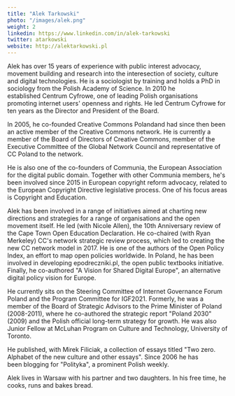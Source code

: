 ```yaml
---
title: "Alek Tarkowski"
photo: "/images/alek.png"
weight: 2
linkedin: https://www.linkedin.com/in/alek-tarkowski
twitter: atarkowski
website: http://alektarkowski.pl
---
```

Alek has over 15 years of experience with public interest advocacy, movement building and research into the interesection of society, culture and digital technologies. He is a sociologist by training and holds a PhD in sociology from the Polish Academy of Science. In 2010 he established Centrum Cyfrowe, one of leading Polish organisations promoting internet users' openness and rights. He led Centrum Cyfrowe for ten years as the Director and President of the Board.
<!--more-->
In 2005, he co-founded Creative Commons Polandand had since then been an active member of the Creative Commons network. He is currently a member of the Board of Directors of Creative Commons, member of the Executive Committee of the Global Network Council and representative of CC Poland to the network.

He is also one of the co-founders of Communia, the European Association for the digital public domain. Together with other Communia members, he's been involved since 2015 in European copyright reform advocacy, related to the European Copyright Directive legislative process. One of his focus areas is Copyright and Education.

Alek has been involved in a range of initiatives aimed at charting new directions and strategies for a range of organisations and the open movement itself. He led (with Nicole Allen), the 10th Anniversary review of the Cape Town Open Education Declaration. He co-chaired (with Ryan Merkeley) CC's network strategic review process, which led to creating the new CC network model in 2017. He is one of the authors of the Open Policy Index, an effort to map open policies worldwide. In Poland, he has been involved in developing epodreczniki.pl, the open public textbooks initiative. Finally, he co-authored "A Vision for Shared Digital Europe", an alternative digital policy vision for Europe.

He currently sits on the Steering Committee of Internet Governance Forum Poland and the Program Committee for IGF2021. Formerly, he was a member of the Board of Strategic Advisors to the Prime Minister of Poland (2008-2011), where he co-authored the strategic report "Poland 2030" (2009) and the Polish official long-term strategy for growth. He was also Junior Fellow at McLuhan Program on Culture and Technology, University of Toronto.

He published, with Mirek Filiciak, a collection of essays titled "Two zero. Alphabet of the new culture and other essays". Since 2006 he has been blogging for "Polityka", a prominent Polish weekly.

Alek lives in Warsaw with his partner and two daughters. In his free time, he cooks, runs and bakes bread.